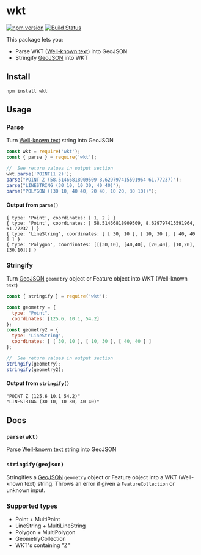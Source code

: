 # wkt
[![npm version](https://badge.fury.io/js/wkt.svg)](https://badge.fury.io/js/wkt)
[![Build Status](https://travis-ci.org/benrei/wkt.svg?branch=master)](https://travis-ci.org/benrei/wkt)

This package lets you:
- Parse WKT ([Well-known text](https://en.wikipedia.org/wiki/Well-known_text_representation_of_geometry)) 
into GeoJSON
- Stringify [GeoJSON](https://geojson.org/) into WKT

## Install

    npm install wkt

## Usage

### Parse
Turn [Well-known text](https://en.wikipedia.org/wiki/Well-known_text_representation_of_geometry) string into GeoJSON

```js
const wkt = require('wkt');
const { parse } = require('wkt');

//  See return values in output section
wkt.parse('POINT(1 2)');
parse("POINT Z (58.51466818909509 8.629797415591964 61.77237)");
parse("LINESTRING (30 10, 10 30, 40 40)");
parse("POLYGON ((30 10, 40 40, 20 40, 10 20, 30 10))");
```
#### Output from `parse()`
```
{ type: 'Point', coordinates: [ 1, 2 ] }
{ type: 'Point', coordinates: [ 58.51466818909509, 8.629797415591964, 61.77237 ] }
{ type: 'LineString', coordinates: [ [ 30, 10 ], [ 10, 30 ], [ 40, 40 ] ] }
{ type: 'Polygon', coordinates: [[[30,10], [40,40], [20,40], [10,20], [30,10]]] }
```
### Stringify
Turn [GeoJSON](https://geojson.org/) `geometry` object or Feature object into WKT (Well-known text)

```javascript
const { stringify } = require('wkt');

const geometry = {
  type: "Point",
  coordinates: [125.6, 10.1, 54.2]
};
const geometry2 = { 
  type: 'LineString',
  coordinates: [ [ 30, 10 ], [ 10, 30 ], [ 40, 40 ] ] 
};

//  See return values in output section
stringify(geometry);
stringify(geometry2);
```
#### Output from `stringify()`
```
"POINT Z (125.6 10.1 54.2)"
"LINESTRING (30 10, 10 30, 40 40)"
```

## Docs

### `parse(wkt)`
Parse [Well-known text](https://en.wikipedia.org/wiki/Well-known_text_representation_of_geometry) string into GeoJSON

### `stringify(geojson)`

Stringifies a [GeoJSON](https://geojson.org/) `geometry` object or Feature object into a WKT (Well-known text) string.
Throws an error if given a `FeatureCollection` or unknown input.

### Supported types
* Point + MultiPoint
* LineString + MultiLineString
* Polygon + MultiPolygon
* GeometryCollection
* WKT's containing "Z"


